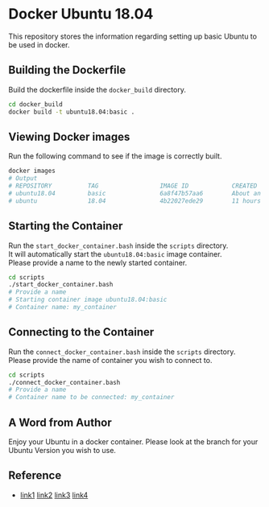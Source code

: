 # Docker Ubuntu 18.04

This repository stores the information regarding setting up basic Ubuntu to be used in docker.

## Building the Dockerfile

Build the dockerfile inside the `docker_build` directory.  
```bash
cd docker_build
docker build -t ubuntu18.04:basic .
```

## Viewing Docker images

Run the following command to see if the image is correctly built.  
```bash
docker images
# Output
# REPOSITORY          TAG                 IMAGE ID            CREATED             SIZE
# ubuntu18.04         basic               6a8f47b57aa6        About an hour ago   586MB
# ubuntu              18.04               4b22027ede29        11 hours ago        127MB
```

## Starting the Container

Run the `start_docker_container.bash` inside the `scripts` directory.  
It will automatically start the `ubuntu18.04:basic` image container.  
Please provide a name to the newly started container.  
```bash
cd scripts
./start_docker_container.bash
# Provide a name
# Starting container image ubuntu18.04:basic
# Container name: my_container
```

## Connecting to the Container

Run the `connect_docker_container.bash` inside the `scripts` directory.  
Please provide the name of container you wish to connect to.  
```bash
cd scripts
./connect_docker_container.bash
# Provide a name
# Container name to be connected: my_container
```

## A Word from Author

Enjoy your Ubuntu in a docker container. Please look at the branch for your Ubuntu Version you wish to use.  

## Reference

- [link1](https://github.com/udacimak/udacimak) [link2](https://github.com/saurabverma/dockerfiles) [link3](https://stackoverflow.com/questions/33493456/docker-bash-prompt-does-not-display-color-output) [link4](https://gist.github.com/robsonke/c5c478bae476adb32d48)
